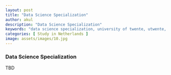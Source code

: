 ```yaml
---
layout: post
title: "Data Science Specialization"
author: akul
description: "Data Science Specialization"
keywords: "data science specialization, university of twente, utwente, enschede, netherlands, europe, study"
categories: [ Study in Netherlands ]
image: assets/images/10.jpg
---
```


### Data Science Specialization

TBD